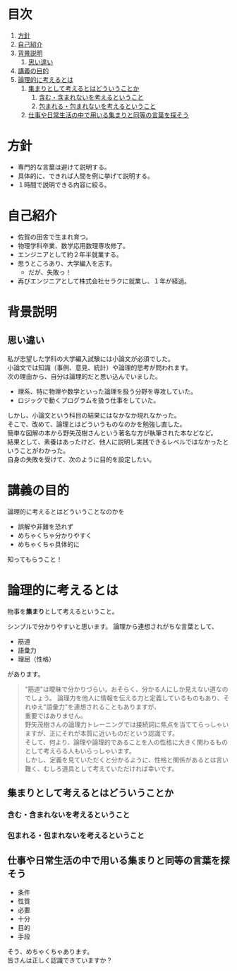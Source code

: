 # 目次
1. [方針](#方針)
1. [自己紹介](#自己紹介)
1. [背景説明](#背景説明)
    1. [思い違い](#思い違い)
1. [講義の目的](#講義の目的)
1. [論理的に考えるとは](#論理的に考えるとは)
    1. [集まりとして考えるとはどういうことか](#集まりとして考えるとはどういうことか)
        1. [含む・含まれないを考えるということ](#含む・含まれないを考えるということ)
        1. [包まれる・包まれないを考えるということ](#包まれる・包まれないを考えるということ)
    1. [仕事や日常生活の中で用いる集まりと同等の言葉を探そう](#仕事や日常生活の中で用いる集まりと同等の言葉を探そう)
# 方針
* 専門的な言葉は避けて説明する。
* 具体的に、できれば人間を例に挙げて説明する。
* １時間で説明できる内容に絞る。
# 自己紹介
* 佐賀の田舎で生まれ育つ。
* 物理学科卒業、数学応用数理専攻修了。
* エンジニアとして約２年半就業する。
* 思うところあり、大学編入を志す。
    * だが、失敗っ！
* 再びエンジニアとして株式会社セラクに就業し、１年が経過。
# 背景説明
## 思い違い
私が志望した学科の大学編入試験には小論文が必須でした。  
小論文では知識（事例、意見、統計）や論理的思考が問われます。  
次の理由から、自分は論理的だと思い込んでいました。  
* 理系、特に物理や数学といった論理を扱う分野を専攻していた。
* ロジックで動くプログラムを扱う仕事をしていた。

しかし、小論文という科目の結果にはなかなか現れなかった。  
そこで、改めて、論理とはどういうものなのかを勉強し直した。  
簡単な図解の本から野矢茂樹さんという著名な方が執筆された本などなど。  
結果として、素養はあったけど、他人に説明し実践できるレベルではなかったということがわかった。  
自身の失敗を受けて、次のように目的を設定したい。  
# 講義の目的
論理的に考えるとはどういうことなのかを  
* 誤解や非難を恐れず
* めちゃくちゃ分かりやすく
* めちゃくちゃ具体的に

知ってもらうこと！  
# 論理的に考えるとは
物事を**集まり**として考えるということ。  

シンプルで分かりやすいと思います。
論理から連想されがちな言葉として、
* 筋道
* 語彙力
* 理屈（性格）

があります。
> "筋道"は曖昧で分かりづらい。おそらく、分かる人にしか見えない道なのでしょう。
> 論理力を他人に情報を伝える力と定義しているものもあり、それゆえ"語彙力"を連想されることもありますが、  
> 重要ではありません。  
> 野矢茂樹さんの論理力トレーニングでは接続詞に焦点を当ててらっしゃいますが、正にそれが本質に近いものだという認識です。  
> そして、何より、論理や論理的であることを人の性格に大きく関わるものとして考えらる人もいらっしゃいます。  
> しかし、定義を見ていただくと分かるように、性格と関係があるとは言い難く、むしろ道具として考えていただければ幸いです。  
## 集まりとして考えるとはどういうことか
### 含む・含まれないを考えるということ
### 包まれる・包まれないを考えるということ
## 仕事や日常生活の中で用いる集まりと同等の言葉を探そう
* 条件
* 性質
* 必要
* 十分
* 目的
* 手段

そう、めちゃくちゃあります。  
皆さんは正しく認識できていますか？  
